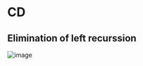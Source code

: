 # CD

## Elimination of left recurssion
![image](https://user-images.githubusercontent.com/90020450/167540951-a69647e4-8f26-41d8-a762-2af814a95694.png)
